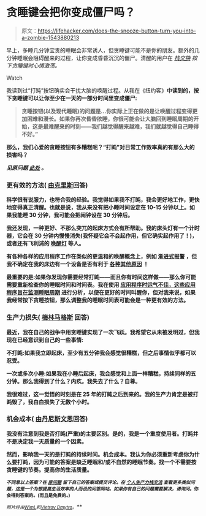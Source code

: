 # 贪睡键会把你变成僵尸吗？

> 原文：<https://lifehacker.com/does-the-snooze-button-turn-you-into-a-zombie-1543880213>

早上，多睡几分钟宝贵的睡眠会非常诱人，但贪睡键可能不是你的朋友。额外的几分钟睡眠会阻碍醒来的过程，让你变成昏昏沉沉的僵尸。清醒的用户在 [*栈交换*](http://productivity.stackexchange.com/?utm_source=lifehacker&utm_medium=syndication&utm_campaign=crowdhacker&utm_content=productivity-109) *按下贪睡键时心情激荡。*

Watch

我读到过“打盹”按钮确实会干扰大脑的唤醒过程。从我在《纽约客》[](http://www.newyorker.com/online/blogs/elements/2013/12/science-of-sleep-trouble-with-snooze-buttons.html)****中读到的，按下贪睡键可以让你至少在一天的一部分时间里变成僵尸:****

> **贪睡按钮(以及现代睡眠)的问题是...你实际上正在做的是让唤醒过程变得更加困难和漫长。如果你再次昏昏欲睡，你很可能会让大脑回到睡眠周期的开始，这是最难醒来的时刻——我们越觉得醒来越难，我们就越觉得自己睡得不好。”**

**那么，我们心爱的贪睡按钮有多糟糕呢？“打盹”对日常工作效率真的有那么大的损害吗？**

***见原问题* [*此处*](http://productivity.stackexchange.com/q/8841/7008?utm_source=lifehacker&utm_medium=syndication&utm_campaign=crowdhacker&utm_content=productivity-109) *。***

### **更有效的方法( [由克里斯](http://productivity.stackexchange.com/a/8866/4020?utm_source=lifehacker&utm_medium=syndication&utm_campaign=crowdhacker&utm_content=productivity-109)回答)**

**科学很有说服力，也符合我的经验。我觉得如果我不打盹，我会更好地工作，更快地变得真正清醒。也就是说，我从来没有把小睡时间设定在 10-15 分钟以上。如果我能睡 30 分钟，我可能会把闹钟设在 30 分钟后。**

**我还发现，一种更好、不那么突兀的起床方式会有所帮助。我的床头灯有一个计时器，它会在 30 分钟内慢慢消失(我怀疑它会不会起作用，但它确实起作用了！)，或者还有飞利浦的 [唤醒灯](http://www.usa.philips.com/c-p/HF3500_60/wake-up-with-light) 等人。**

**有各种各样的应用程序工作在类似的更温和的唤醒概念上，例如 [渐进式报警](https://itunes.apple.com/us/app/progressive-alarm-clock-dream/id362389803?mt=8) ，但我不确定在我的床边有一个设备是否有利于 [各种其他原因](https://lifehacker.com/using-your-smartphone-at-night-can-wreck-your-productiv-1510741588) ！**

**最重要的是:如果你发现你需要经常打盹——而且你有时间这样做——那么你可能需要重新检查你的睡眠时间和时间表。我在使用 [应用程序时运气不佳，这些应用程序旨在监测睡眠周期](https://itunes.apple.com/us/app/sleep-cycle-alarm-clock/id320606217?mt=8) 进行分析，以便在更好的时间叫醒你，但对我来说，如果我经常按下贪睡按钮，那么调整我的睡眠时间表可能会是一种更有效的方法。**

### **生产力损失( [梅林马格斯](http://productivity.stackexchange.com/a/8873/1071?utm_source=lifehacker&utm_medium=syndication&utm_campaign=crowdhacker&utm_content=productivity-109) 回答)**

**最近，我在自己的战争中用贪睡键实现了一次飞跃。我希望它从未被发明过，但我现在已经意识到自己的一些事情:**

**不打盹:如果我立即起床，至少有五分钟我会感觉很糟糕，但之后事情似乎都可以忍受。**

**一次或多次小睡:如果我在小睡后起床，我会感觉和上面一样糟糕，持续同样的五分钟。那么我得到了什么？内疚。我失去了什么？自尊。**

**我很难过，这一觉悟的时刻是在 25 年的打盹之后到来的。我的生产力肯定是被打盹毁了，我白白损失了无数个小时。**

### **机会成本( [由丹尼斯文恩](http://productivity.stackexchange.com/a/8885/1317?utm_source=lifehacker&utm_medium=syndication&utm_campaign=crowdhacker&utm_content=productivity-109)回答)**

**我没有注意到我是否打盹(严重)的主要区别。是的，我是一个重度使用者。打盹并不是决定我一天质量的一个因素。**

**然而，影响我一天的是打盹的持续时间。机会成本。我认为你必须重新考虑你为什么要打盹，因为可能的答案是缺乏睡眠和/或不自然的睡眠节奏。找一个不需要按贪睡键的节奏。提高你的生活质量。**

**<small>*不同意以上答案？在*</small> [<small>*原问题*</small>](http://productivity.stackexchange.com/q/8841/7008?utm_source=lifehacker&utm_medium=syndication&utm_campaign=crowdhacker&utm_content=productivity-109) <small>*留下自己的答案或提交评论。在*</small> [<small>*个人生产力栈交流*</small>](http://productivity.stackexchange.com/?utm_source=lifehacker&utm_medium=syndication&utm_campaign=crowdhacker&utm_content=productivity-109) <small>*查看更多类似问题，这是一个为想提高生活效率的人而设的问答网站。如果你有自己的问题需要解决，请询问*</small>[<small></small>](http://productivity.stackexchange.com/questions/ask?utm_source=lifehacker&utm_medium=syndication&utm_campaign=crowdhacker&utm_content=productivity-109109)*<small>*。你会得到答案的。(而且是免费的。)*</small>***

***<small>*照片经由*</small>[<small>*WimL*</small>](http://www.shutterstock.com/pic-79230958/stock-photo-sleeping-digital-alarm-clock-with-zzz-letters-isolated-on-white.html?src=2QVj54BRaUywSd9_ffAroQ-1-43)<small>*和*</small>[<small>*Vietrov Dmytro*</small>](http://www.shutterstock.com/pic-115919677/stock-photo-the-scary-zombie-is-lying-in-the-studio-and-stretching.html?src=j6AVurR1B_9_6WPDg8qppg-1-69)<small>*。*</small>***